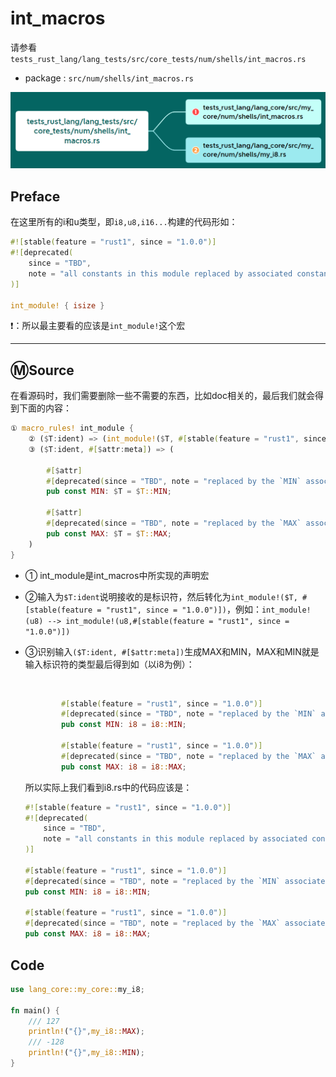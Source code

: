 # int_macros

请参看`tests_rust_lang/lang_tests/src/core_tests/num/shells/int_macros.rs`

- package : `src/num/shells/int_macros.rs`

<img src="https://github.com/syf20020816/Rust-Lang-Analysis/blob/main/imgs/int_macros.png">

## Preface

在这里所有的i和u类型，即`i8,u8,i16...`构建的代码形如：

```rust
#![stable(feature = "rust1", since = "1.0.0")]
#![deprecated(
    since = "TBD",
    note = "all constants in this module replaced by associated constants on `isize`"
)]

int_module! { isize }
```

❗：所以最主要看的应该是`int_module!`这个宏

<hr />

## Ⓜ️Source

在看源码时，我们需要删除一些不需要的东西，比如doc相关的，最后我们就会得到下面的内容：

```rust
① macro_rules! int_module {
    ② ($T:ident) => (int_module!($T, #[stable(feature = "rust1", since = "1.0.0")]);); 
    ③ ($T:ident, #[$attr:meta]) => (

        #[$attr]
        #[deprecated(since = "TBD", note = "replaced by the `MIN` associated constant on this type")]
        pub const MIN: $T = $T::MIN;

        #[$attr]
        #[deprecated(since = "TBD", note = "replaced by the `MAX` associated constant on this type")]
        pub const MAX: $T = $T::MAX;
    )
}
```

- ① int_module是int_macros中所实现的声明宏

- ②输入为`$T:ident`说明接收的是标识符，然后转化为`int_module!($T, #[stable(feature = "rust1", since = "1.0.0")])`，例如：`int_module!(u8) --> int_module!(u8,#[stable(feature = "rust1", since = "1.0.0")])`

- ③识别输入`($T:ident, #[$attr:meta])`生成MAX和MIN，MAX和MIN就是输入标识符的类型最后得到如（以i8为例）：
  
  ​    
  
  ```rust
          #[stable(feature = "rust1", since = "1.0.0")]
          #[deprecated(since = "TBD", note = "replaced by the `MIN` associated constant on this type")]
          pub const MIN: i8 = i8::MIN;
  
          #[stable(feature = "rust1", since = "1.0.0")]
          #[deprecated(since = "TBD", note = "replaced by the `MAX` associated constant on this type")]
          pub const MAX: i8 = i8::MAX;
  ```
  
  所以实际上我们看到i8.rs中的代码应该是：
  
  ```rust
  #![stable(feature = "rust1", since = "1.0.0")]
  #![deprecated(
      since = "TBD",
      note = "all constants in this module replaced by associated constants on `isize`"
  )]
  
  #[stable(feature = "rust1", since = "1.0.0")]
  #[deprecated(since = "TBD", note = "replaced by the `MIN` associated constant on this type")]
  pub const MIN: i8 = i8::MIN;
  
  #[stable(feature = "rust1", since = "1.0.0")]
  #[deprecated(since = "TBD", note = "replaced by the `MAX` associated constant on this type")]
  pub const MAX: i8 = i8::MAX;
  ```

## Code

```rust
use lang_core::my_core::my_i8;

fn main() {
    /// 127
    println!("{}",my_i8::MAX);
    /// -128
    println!("{}",my_i8::MIN);
}
```
